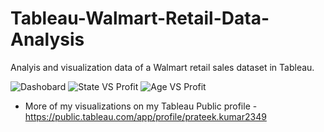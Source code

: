 # Tableau-Walmart-Retail-Data-Analysis
Analyis and visualization data of a Walmart retail sales dataset in Tableau. 

![Dashobard](https://user-images.githubusercontent.com/40296487/183345341-034ab26f-99ea-4a8e-b203-42f23eb8ec3b.png)
![State VS Profit](https://user-images.githubusercontent.com/40296487/183345350-312879dc-7074-4376-a4c3-450c241a96a9.png)
![Age VS Profit](https://user-images.githubusercontent.com/40296487/183345393-cfc7c369-7ec5-4368-9465-1cffa3f54154.png)

- More of my visualizations on my Tableau Public profile - https://public.tableau.com/app/profile/prateek.kumar2349
